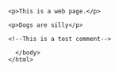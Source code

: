 <!DOCTYPE html>
  <html>
    <head>
      <meta charset= "utf-8">
      <title>module 2 scratch pad</title>
    </head>
      <body>

    <p>This is a web page.</p>

    <p>Dogs are silly</p>

    <!--This is a test comment-->

      </body>
    </html>
